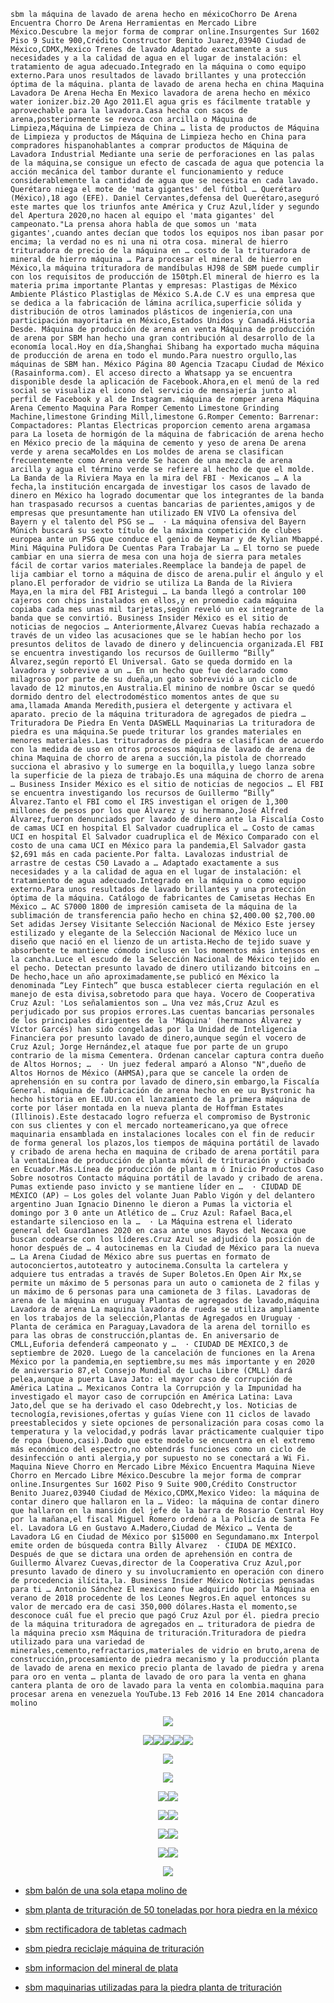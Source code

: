 
```
sbm la máquina de lavado de arena hecho en méxicoChorro De Arena Encuentra Chorro De Arena Herramientas en Mercado Libre México.Descubre la mejor forma de comprar online.Insurgentes Sur 1602 Piso 9 Suite 900,Crédito Constructor Benito Juarez,03940 Ciudad de México,CDMX,Mexico Trenes de lavado Adaptado exactamente a sus necesidades y a la calidad de agua en el lugar de instalación: el tratamiento de agua adecuado.Integrado en la máquina o como equipo externo.Para unos resultados de lavado brillantes y una protección óptima de la máquina. planta de lavado de arena hecha en china Maquina Lavadora De Arena Hecha En Mexico lavadora de arena hecho en méxico water ionizer.biz.20 Ago 2011.El agua gris es fácilmente tratable y aprovechable para la lavadora.Casa hecha con sacos de arena,posteriormente se revoca con arcilla o Máquina de Limpieza,Máquina de Limpieza de China … lista de productos de Máquina de Limpieza y productos de Máquina de Limpieza hecho en China para compradores hispanohablantes a comprar productos de Máquina de Lavadora Industrial Mediante una serie de perforaciones en las palas de la máquina,se consigue un efecto de cascada de agua que potencia la acción mecánica del tambor durante el funcionamiento y reduce considerablemente la cantidad de agua que se necesita en cada lavado. Querétaro niega el mote de 'mata gigantes' del fútbol … Querétaro (México),18 ago (EFE). Daniel Cervantes,defensa del Querétaro,aseguró este martes que los triunfos ante América y Cruz Azul,líder y segundo del Apertura 2020,no hacen al equipo el 'mata gigantes' del campeonato."La prensa ahora habla de que somos un 'mata gigantes',cuando antes decían que todos los equipos nos iban pasar por encima; la verdad no es ni una ni otra cosa. mineral de hierro trituradora de precio de la máquina en … costo de la trituradora de mineral de hierro máquina … Para procesar el mineral de hierro en México,la máquina trituradora de mandíbulas HJ98 de SBM puede cumplir con los requisitos de producción de 150tph.El mineral de hierro es la materia prima importante Plantas y empresas: Plastigas de México Ambiente Plástico Plastiglas de México S.A.de C.V es una empresa que se dedica a la fabricación de lámina acrílica,superficie sólida y distribución de otros laminados plásticos de ingeniería,con una participación mayoritaria en México,Estados Unidos y Canadá.Historia Desde. Máquina de producción de arena en venta Máquina de producción de arena por SBM han hecho una gran contribución al desarrollo de la economía local.Hoy en día,Shanghai Shibang ha exportado mucha máquina de producción de arena en todo el mundo.Para nuestro orgullo,las máquinas de SBM han. México Página 80 Agencia Tzacapu Ciudad de México (Rasainforma.com). El acceso directo a Whatsapp ya se encuentra disponible desde la aplicación de Facebook.Ahora,en el menú de la red social se visualiza el icono del servicio de mensajería junto al perfil de Facebook y al de Instagram. máquina de romper arena Máquina Arena Cemento Maquina Para Romper Cemento Limestone Grinding Machine,limestone Grinding Mill,limestone G.Romper Cemento: Barrenar: Compactadores: Plantas Electricas proporcion cemento arena argamasa para La loseta de hormigón de la máquina de fabricación de arena hecho en México precio de la máquina de cemento y yeso de arena De arena verde y arena secaMoldes en Los moldes de arena se clasifican frecuentemente como Arena verde Se hacen de una mezcla de arena arcilla y agua el término verde se refiere al hecho de que el molde. La Banda de la Riviera Maya en la mira del FBI · Mexicanos … A la fecha,la institución encargada de investigar los casos de lavado de dinero en México ha logrado documentar que los integrantes de la banda han traspasado recursos a cuentas bancarias de parientes,amigos y de empresas que presuntamente han utilizado EN VIVO La ofensiva del Bayern y el talento del PSG se …  · La máquina ofensiva del Bayern Múnich buscará su sexto título de la máxima competición de clubes europea ante un PSG que conduce el genio de Neymar y de Kylian Mbappé. Mini Máquina Pulidora De Cuentas Para Trabajar La … El torno se puede cambiar en una sierra de mesa con una hoja de sierra para metales fácil de cortar varios materiales.Reemplace la bandeja de papel de lija cambiar el torno a máquina de disco de arena.pulir el ángulo y el plano.El perforador de vidrio se utiliza La Banda de la Riviera Maya,en la mira del FBI Aristegui … La banda llegó a controlar 100 cajeros con chips instalados en ellos,y en promedio cada máquina copiaba cada mes unas mil tarjetas,según reveló un ex integrante de la banda que se convirtió. Business Insider México es el sitio de noticias de negocios … Anteriormente,Álvarez Cuevas había rechazado a través de un video las acusaciones que se le habían hecho por los presuntos delitos de lavado de dinero y delincuencia organizada.El FBI se encuentra investigando los recursos de Guillermo “Billy” Álvarez,según reportó El Universal. Gato se queda dormido en la lavadora y sobrevive a un … En un hecho que fue declarado como milagroso por parte de su dueña,un gato sobrevivió a un ciclo de lavado de 12 minutos,en Australia.El minino de nombre Óscar se quedó dormido dentro del electrodoméstico momentos antes de que su ama,llamada Amanda Meredith,pusiera el detergente y activara el aparato. precio de la máquina trituradora de agregados de piedra … Trituradora De Piedra En Venta DASWELL Maquinarias La trituradora de piedra es una máquina.Se puede triturar los grandes materiales en menores materiales.Las trituradoras de piedra se clasifican de acuerdo con la medida de uso en otros procesos máquina de lavado de arena de china Maquina de chorro de arena a succión,la pistola de chorreado succiona el abrasivo y lo sumerge en la boquilla,y luego lanza sobre la superficie de la pieza de trabajo.Es una máquina de chorro de arena … Business Insider México es el sitio de noticias de negocios … El FBI se encuentra investigando los recursos de Guillermo “Billy” Álvarez.Tanto el FBI como el IRS investigan el origen de 1,300 millones de pesos por los que Álvarez y su hermano,José Alfred Álvarez,fueron denunciados por lavado de dinero ante la Fiscalía Costo de camas UCI en hospital El Salvador cuadruplica el … Costo de camas UCI en hospital El Salvador cuadruplica el de México Comparado con el costo de una cama UCI en México para la pandemia,El Salvador gasta $2,691 más en cada paciente.Por falta. Lavalozas industrial de arrastre de cestas C50 Lavado a … Adaptado exactamente a sus necesidades y a la calidad de agua en el lugar de instalación: el tratamiento de agua adecuado.Integrado en la máquina o como equipo externo.Para unos resultados de lavado brillantes y una protección óptima de la máquina. Catálogo de fabricantes de Camisetas Hechas En México … AC S7000 1800 de impresión camiseta de la máquina de la sublimación de transferencia paño hecho en china $2,400.00 $2,700.00 Set adidas Jersey Visitante Selección Nacional de México Este jersey estilizado y elegante de la Selección Nacional de México luce un diseño que nació en el lienzo de un artista.Hecho de tejido suave y absorbente te mantiene cómodo incluso en los momentos más intensos en la cancha.Luce el escudo de la Selección Nacional de México tejido en el pecho. Detectan presunto lavado de dinero utilizando bitcoins en … De hecho,hace un año aproximadamente,se publicó en México la denominada “Ley Fintech” que busca establecer cierta regulación en el manejo de esta divisa,sobretodo para que haya. Vocero de Cooperativa Cruz Azul: 'Los señalamientos son … Una vez más,Cruz Azul es perjudicado por sus propios errores.Las cuentas bancarias personales de los principales dirigentes de la 'Máquina' (hermanos Álvarez y Víctor Garcés) han sido congeladas por la Unidad de Inteligencia Financiera por presunto lavado de dinero,aunque según el vocero de Cruz Azul; Jorge Hernández,el ataque fue por parte de un grupo contrario de la misma Cementera. Ordenan cancelar captura contra dueño de Altos Hornos; …  · Un juez federal amparó a Alonso "N",dueño de Altos Hornos de México (AHMSA),para que se cancele la orden de aprehensión en su contra por lavado de dinero,sin embargo,la Fiscalía General. máquina de fabricación de arena hecho en ee uu Bystronic ha hecho historia en EE.UU.con el lanzamiento de la primera máquina de corte por láser montada en la nueva planta de Hoffman Estates (Illinois).Este destacado logro refuerza el compromiso de Bystronic con sus clientes y con el mercado norteamericano,ya que ofrece maquinaria ensamblada en instalaciones locales con el fin de reducir de forma general los plazos,los tiempos de máquina portátil de lavado y cribado de arena hecha en maquina de cribado de arena portátil para la ventaLínea de producción de planta móvil de trituración y cribado en Ecuador.Más.Línea de producción de planta m ó Inicio Productos Caso Sobre nosotros Contacto máquina portátil de lavado y cribado de arena. Pumas extiende paso invicto y se mantiene líder en …  · CIUDAD DE MÉXICO (AP) — Los goles del volante Juan Pablo Vigón y del delantero argentino Juan Ignacio Dinenno le dieron a Pumas la victoria el domingo por 3 0 ante un Atlético de … Cruz Azul: Rafael Baca,el estandarte silencioso en la …  · La Máquina estrena el liderato general del Guard1anes 2020 en casa ante unos Rayos del Necaxa que buscan codearse con los líderes.Cruz Azul se adjudicó la posición de honor después de … 4 autocinemas en la Ciudad de México para la nueva … La Arena Ciudad de México abre sus puertas en formato de autoconciertos,autoteatro y autocinema.Consulta la cartelera y adquiere tus entradas a través de Super Boletos.En Open Air Mx,se permite un máximo de 5 personas para un auto o camioneta de 2 filas y un máximo de 6 personas para una camioneta de 3 filas. Lavadoras de arena de la máquina en uruguay Plantas de agregados de lavado,máquina Lavadora de arena La maquina lavadora de rueda se utiliza ampliamente en los trabajos de la selección,Plantas de Agregados en Uruguay · Planta de cerámica en Paraguay,Lavadora de la arena del tornillo es para las obras de construcción,plantas de. En aniversario de CMLL,Euforia defenderá campeonato y …  · CIUDAD DE MÉXICO,3 de septiembre de 2020. Luego de la cancelación de funciones en la Arena México por la pandemia,en septiembre,su mes más importante y en 2020 de aniversario 87,el Consejo Mundial de Lucha Libre (CMLL) dará pelea,aunque a puerta Lava Jato: el mayor caso de corrupción de América Latina … Mexicanos Contra la Corrupción y la Impunidad ha investigado el mayor caso de corrupción en América Latina: Lava Jato,del que se ha derivado el caso Odebrecht,y los. Noticias de tecnología,revisiones,ofertas y guías Viene con 11 ciclos de lavado preestablecidos y siete opciones de personalización para cosas como la temperatura y la velocidad,y podrás lavar prácticamente cualquier tipo de ropa (bueno,casi).Dado que este modelo se encuentra en el extremo más económico del espectro,no obtendrás funciones como un ciclo de desinfección o anti alergia,y por supuesto no se conectará a Wi Fi. Maquina Nieve Chorro en Mercado Libre México Encuentra Maquina Nieve Chorro en Mercado Libre México.Descubre la mejor forma de comprar online.Insurgentes Sur 1602 Piso 9 Suite 900,Crédito Constructor Benito Juarez,03940 Ciudad de México,CDMX,Mexico Video: la máquina de contar dinero que hallaron en la … Video: la máquina de contar dinero que hallaron en la mansión del jefe de la barra de Rosario Central Hoy por la mañana,el fiscal Miguel Romero ordenó a la Policía de Santa Fe el. Lavadora LG en Gustavo A.Madero,Ciudad de México … Venta de Lavadora LG en Ciudad de México por $15000 en Segundamano.mx Interpol emite orden de búsqueda contra Billy Álvarez  · CIUDA DE MÉXICO. Después de que se dictara una orden de aprehensión en contra de Guillermo Álvarez Cuevas,director de la Cooperativa Cruz Azul,por presunto lavado de dinero y su involucramiento en operación con dinero de procedencia ilícita,la. Business Insider México Noticias pensadas para ti … Antonio Sánchez El mexicano fue adquirido por la Máquina en verano de 2018 procedente de los Leones Negros.En aquel entonces su valor de mercado era de casi 350,000 dólares.Hasta el momento,se desconoce cuál fue el precio que pagó Cruz Azul por él. piedra precio de la máquina trituradora de agregados en … trituradora de piedra de la máquina precio xsm Máquina de trituración.Trituradora de piedra utilizado para una variedad de minerales,cemento,refractarios,materiales de vidrio en bruto,arena de construcción,procesamiento de piedra mecanismo y la producción planta de lavado de arena en mexico precio planta de lavado de piedra y arena para oro en venta … planta de lavado de oro para la venta en ghana cantera planta de oro de lavado para la venta en colombia.maquina para procesar arena en venezuela YouTube.13 Feb 2016 14 Ene 2014 chancadora molino 
```

<div align="center">

<a href="https://es-crusher.shibang-china.com/github&k=sbm+la+m%C3%A1quina+de+lavado+de+arena+hecho+en+m%C3%A9xico"><img src="https://static.shibang-china.com/es/crusher/logo.jpg"></a>

<a href="https://es-crusher.shibang-china.com/github&k=sbm+la+m%C3%A1quina+de+lavado+de+arena+hecho+en+m%C3%A9xico"><img src="https://static.shibang-china.com/es/crusher/index.jpg"></a><a href="https://es-crusher.shibang-china.com/material.htmlgithub&k=sbm+la+m%C3%A1quina+de+lavado+de+arena+hecho+en+m%C3%A9xico"><img src="https://static.shibang-china.com/es/crusher/material.jpg"></a><a href="https://es-crusher.shibang-china.com/application.htmlgithub&k=sbm+la+m%C3%A1quina+de+lavado+de+arena+hecho+en+m%C3%A9xico"><img src="https://static.shibang-china.com/es/crusher/application.jpg"></a><a href="https://es-crusher.shibang-china.com/aboutus.htmlgithub&k=sbm+la+m%C3%A1quina+de+lavado+de+arena+hecho+en+m%C3%A9xico"><img src="https://static.shibang-china.com/es/crusher/aboutus.jpg"></a><a href="https://es-crusher.shibang-china.com/contact.htmlgithub&k=sbm+la+m%C3%A1quina+de+lavado+de+arena+hecho+en+m%C3%A9xico"><img src="https://static.shibang-china.com/es/crusher/contact.jpg"></a>

<a href="https://es-crusher.shibang-china.com/github&k=sbm+la+m%C3%A1quina+de+lavado+de+arena+hecho+en+m%C3%A9xico"><img src="https://static.shibang-china.com/es/crusher/banner.jpg"></a>

<a href="https://swt.shibang-china.com/github&k=sbm+la+m%C3%A1quina+de+lavado+de+arena+hecho+en+m%C3%A9xico"><img src="https://static.shibang-china.com/es/crusher/text.jpg"></a>

<a href="https://swt.shibang-china.com/github&k=sbm+la+m%C3%A1quina+de+lavado+de+arena+hecho+en+m%C3%A9xico"><img src="https://static.shibang-china.com/es/crusher/chat.jpg"></a><a href="https://es-crusher.shibang-china.com/contact.htmlgithub&k=sbm+la+m%C3%A1quina+de+lavado+de+arena+hecho+en+m%C3%A9xico"><img src="https://static.shibang-china.com/es/crusher/message.jpg"></a>

<a href="https://es-crusher.shibang-china.com/products/pe.htmlgithub&k=sbm+la+m%C3%A1quina+de+lavado+de+arena+hecho+en+m%C3%A9xico"><img src="https://static.shibang-china.com/es/crusher/pe.jpg"></a><a href="https://es-crusher.shibang-china.com/products/pf.htmlgithub&k=sbm+la+m%C3%A1quina+de+lavado+de+arena+hecho+en+m%C3%A9xico"><img src="https://static.shibang-china.com/es/crusher/pf.jpg"></a>

<a href="https://es-crusher.shibang-china.com/products/hpt.htmlgithub&k=sbm+la+m%C3%A1quina+de+lavado+de+arena+hecho+en+m%C3%A9xico"><img src="https://static.shibang-china.com/es/crusher/hpt.jpg"></a><a href="https://es-crusher.shibang-china.com/products/vsi.htmlgithub&k=sbm+la+m%C3%A1quina+de+lavado+de+arena+hecho+en+m%C3%A9xico"><img src="https://static.shibang-china.com/es/crusher/vsi.jpg"></a>

<a href="https://es-crusher.shibang-china.com/products/klv.htmlgithub&k=sbm+la+m%C3%A1quina+de+lavado+de+arena+hecho+en+m%C3%A9xico"><img src="https://static.shibang-china.com/es/crusher/klv.jpg"></a><a href="https://es-crusher.shibang-china.com/products/portable.htmlgithub&k=sbm+la+m%C3%A1quina+de+lavado+de+arena+hecho+en+m%C3%A9xico"><img src="https://static.shibang-china.com/es/crusher/portable.jpg"></a>

<a href="https://swt.shibang-china.com/github&k=sbm+la+m%C3%A1quina+de+lavado+de+arena+hecho+en+m%C3%A9xico"><img src="https://static.shibang-china.com/es/crusher/case.jpg"></a>

</div>


* [sbm balón de una sola etapa molino de](sbm%20bal%C3%B3n%20de%20una%20sola%20etapa%20molino%20de.md)

* [sbm planta de trituración de 50 toneladas por hora piedra en la méxico](sbm%20planta%20de%20trituraci%C3%B3n%20de%2050%20toneladas%20por%20hora%20piedra%20en%20la%20m%C3%A9xico.md)

* [sbm rectificadora de tabletas cadmach](sbm%20rectificadora%20de%20tabletas%20cadmach.md)

* [sbm piedra reciclaje máquina de trituración](sbm%20piedra%20reciclaje%20m%C3%A1quina%20de%20trituraci%C3%B3n.md)

* [sbm informacion del mineral de plata](sbm%20informacion%20del%20mineral%20de%20plata.md)

* [sbm maquinarias utilizadas para la piedra planta de trituración](sbm%20maquinarias%20utilizadas%20para%20la%20piedra%20planta%20de%20trituraci%C3%B3n.md)